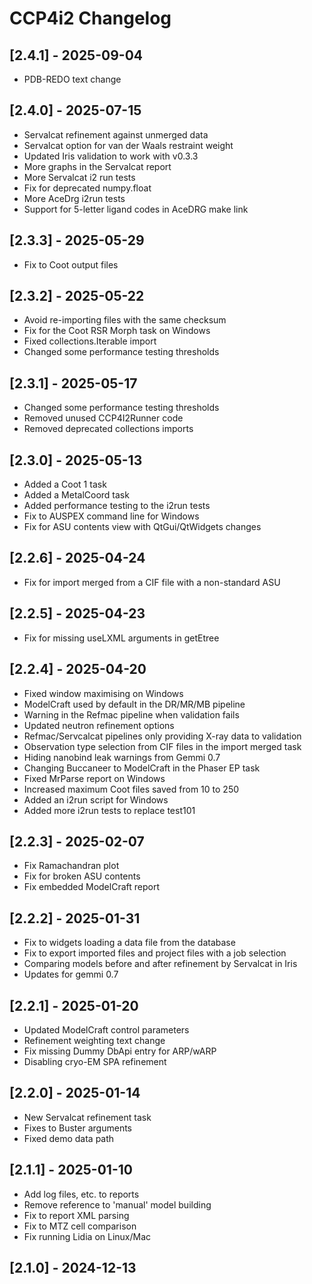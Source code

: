 # CCP4i2 Changelog

## [2.4.1] - 2025-09-04

- PDB-REDO text change

## [2.4.0] - 2025-07-15

- Servalcat refinement against unmerged data
- Servalcat option for van der Waals restraint weight
- Updated Iris validation to work with v0.3.3
- More graphs in the Servalcat report
- More Servalcat i2 run tests
- Fix for deprecated numpy.float
- More AceDrg i2run tests
- Support for 5-letter ligand codes in AceDRG make link

## [2.3.3] - 2025-05-29

- Fix to Coot output files

## [2.3.2] - 2025-05-22

- Avoid re-importing files with the same checksum
- Fix for the Coot RSR Morph task on Windows
- Fixed collections.Iterable import
- Changed some performance testing thresholds

## [2.3.1] - 2025-05-17

- Changed some performance testing thresholds
- Removed unused CCP4I2Runner code
- Removed deprecated collections imports

## [2.3.0] - 2025-05-13

- Added a Coot 1 task
- Added a MetalCoord task
- Added performance testing to the i2run tests
- Fix to AUSPEX command line for Windows
- Fix for ASU contents view with QtGui/QtWidgets changes

## [2.2.6] - 2025-04-24

- Fix for import merged from a CIF file with a non-standard ASU

## [2.2.5] - 2025-04-23

- Fix for missing useLXML arguments in getEtree

## [2.2.4] - 2025-04-20

- Fixed window maximising on Windows
- ModelCraft used by default in the DR/MR/MB pipeline
- Warning in the Refmac pipeline when validation fails
- Updated neutron refinement options
- Refmac/Servcalcat pipelines only providing X-ray data to validation
- Observation type selection from CIF files in the import merged task
- Hiding nanobind leak warnings from Gemmi 0.7
- Changing Buccaneer to ModelCraft in the Phaser EP task
- Fixed MrParse report on Windows
- Increased maximum Coot files saved from 10 to 250
- Added an i2run script for Windows
- Added more i2run tests to replace test101

## [2.2.3] - 2025-02-07

- Fix Ramachandran plot
- Fix for broken ASU contents
- Fix embedded ModelCraft report

## [2.2.2] - 2025-01-31

- Fix to widgets loading a data file from the database
- Fix to export imported files and project files with a job selection
- Comparing models before and after refinement by Servalcat in Iris
- Updates for gemmi 0.7

## [2.2.1] - 2025-01-20

- Updated ModelCraft control parameters
- Refinement weighting text change
- Fix missing Dummy DbApi entry for ARP/wARP
- Disabling cryo-EM SPA refinement

## [2.2.0] - 2025-01-14

- New Servalcat refinement task
- Fixes to Buster arguments
- Fixed demo data path

## [2.1.1] - 2025-01-10

- Add log files, etc. to reports
- Remove reference to 'manual' model building
- Fix to report XML parsing
- Fix to MTZ cell comparison
- Fix running Lidia on Linux/Mac

## [2.1.0] - 2024-12-13
